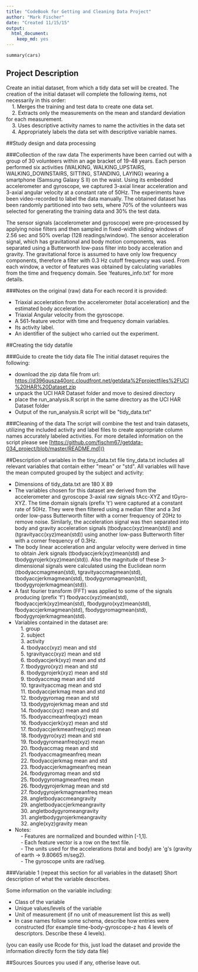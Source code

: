 ```yaml
---
title: "CodeBook for Getting and Cleaning Data Project"
author: "Mark Fischer"
date: "Created 11/15/15"
output:
  html_document:
    keep_md: yes
---
```


```{r, echo=FALSE}
summary(cars)
```

## Project Description
Create an initial dataset, from which a tidy data set will be created.  The creation of the initial dataset will complete the following items, not necessarily in this order:  
&nbsp;&nbsp;&nbsp;&nbsp;1. Merges the training and test data to create one data set.  
&nbsp;&nbsp;&nbsp;&nbsp;2. Extracts only the measurements on the mean and standard deviation for each measurement.  
&nbsp;&nbsp;&nbsp;&nbsp;3. Uses descriptive activity names to name the activities in the data set  
&nbsp;&nbsp;&nbsp;&nbsp;4. Appropriately labels the data set with descriptive variable names.  

##Study design and data processing

###Collection of the raw data
The experiments have been carried out with a group of 30 volunteers within an age bracket of 19-48 years. Each person performed six activities (WALKING, WALKING_UPSTAIRS, WALKING_DOWNSTAIRS, SITTING, STANDING, LAYING) wearing a smartphone (Samsung Galaxy S II) on the waist. Using its embedded accelerometer and gyroscope, we captured 3-axial linear acceleration and 3-axial angular velocity at a constant rate of 50Hz. The experiments have been video-recorded to label the data manually. The obtained dataset has been randomly partitioned into two sets, where 70% of the volunteers was selected for generating the training data and 30% the test data. 

The sensor signals (accelerometer and gyroscope) were pre-processed by applying noise filters and then sampled in fixed-width sliding windows of 2.56 sec and 50% overlap (128 readings/window). The sensor acceleration signal, which has gravitational and body motion components, was separated using a Butterworth low-pass filter into body acceleration and gravity. The gravitational force is assumed to have only low frequency components, therefore a filter with 0.3 Hz cutoff frequency was used. From each window, a vector of features was obtained by calculating variables from the time and frequency domain. See 'features_info.txt' for more details. 

###Notes on the original (raw) data 
For each record it is provided:

- Triaxial acceleration from the accelerometer (total acceleration) and the estimated body acceleration.
- Triaxial Angular velocity from the gyroscope. 
- A 561-feature vector with time and frequency domain variables. 
- Its activity label. 
- An identifier of the subject who carried out the experiment.

##Creating the tidy datafile

###Guide to create the tidy data file
The initial dataset requires the following:

- download the zip data file from url: https://d396qusza40orc.cloudfront.net/getdata%2Fprojectfiles%2FUCI%20HAR%20Dataset.zip
- unpack the UCI HAR Dataset folder and move to desired directory 
- place the run_analysis.R script in the same directory as the UCI HAR Dataset folder 
- Output of the run_analysis.R script will be "tidy_data.txt" 

###Cleaning of the data
The script will combine the test and train datasets, utilizing the included activity and label files to create appropriate column names accurately labeled activities. For more detailed information on the script please see [https://github.com/fischm67/getdata-034_project/blob/master/README.md]()

##Description of variables in the tiny_data.txt file
tiny_data.txt includes all relevant variables that contain either "mean" or "std".  All variables will have the mean computed grouped by the subject and activity:

 - Dimensions of tidy_data.txt are 180 X 89
 - The variables chosen for this dataset are derived from the accelerometer and gyroscope 3-axial raw signals tAcc-XYZ and tGyro-XYZ. The time domain signals (prefix 't') were captured at a constant rate of 50Hz.  They were then filtered using a median filter and a 3rd order low-pass Butterworth filter with a corner frequency of 20Hz to remove noise.  Similarly, the acceleration signal was then separated into body and gravity acceleration signals (tbodyacc(xyz)mean(std)) and (tgravityacc(xyz)mean(std)) using another low-pass Butterworth filter with a corner frequency of 0.3Hz.
  - The body linear acceleration and angular velocity were derived in time to obtain Jerk signals (tbodyaccjerk(xyz)mean(std) and tbodygyrojerk(xyz)mean(std)). Also the magnitude of these 3-dimensional signals were calculated using the Euclidean norm (tbodyaccmagmean(std), tgravityaccmagmean(std), tbodyaccjerkmagmean(std), tbodygyromagmean(std), tbodygyrojerkmagmean(std)).
  - A fast fourier transform (FFT) was applied to some of the signals producing (prefix 'f') fbodyacc(xyz)mean(std), fbodyaccjerk(xyz)mean(std), fbodygyro(xyz)mean(std), fbodyaccjerkmagmean(std), fbodygyromagmean(std), fbodygyrojerkmagmean(std).
  - Variables contained in the dataset are:  
&nbsp;&nbsp;&nbsp;&nbsp;1. group  
&nbsp;&nbsp;&nbsp;&nbsp;2. subject  
&nbsp;&nbsp;&nbsp;&nbsp;3. activity  
&nbsp;&nbsp;&nbsp;&nbsp;4. tbodyacc(xyz) mean and std  
&nbsp;&nbsp;&nbsp;&nbsp;5. tgravityacc(xyz) mean and std  
&nbsp;&nbsp;&nbsp;&nbsp;6. tbodyaccjerk(xyz) mean and std  
&nbsp;&nbsp;&nbsp;&nbsp;7. tbodygyro(xyz) mean and std  
&nbsp;&nbsp;&nbsp;&nbsp;8. tbodygyrojerk(xyz) mean and std  
&nbsp;&nbsp;&nbsp;&nbsp;9. tbodyaccmag mean and std  
&nbsp;&nbsp;&nbsp;&nbsp;10. tgravityaccmag mean and std  
&nbsp;&nbsp;&nbsp;&nbsp;11. tbodyaccjerkmag mean and std  
&nbsp;&nbsp;&nbsp;&nbsp;12. tbodygyromag mean and std  
&nbsp;&nbsp;&nbsp;&nbsp;13. tbodygyrojerkmag mean and std  
&nbsp;&nbsp;&nbsp;&nbsp;14. fbodyacc(xyz) mean and std  
&nbsp;&nbsp;&nbsp;&nbsp;15. fbodyaccmeanfreq(xyz) mean  
&nbsp;&nbsp;&nbsp;&nbsp;16. fbodyaccjerk(xyz) mean and std  
&nbsp;&nbsp;&nbsp;&nbsp;17. fbodyaccjerkmeanfreq(xyz) mean  
&nbsp;&nbsp;&nbsp;&nbsp;18. fbodygyro(xyz) mean and std  
&nbsp;&nbsp;&nbsp;&nbsp;19. fbodygyromeanfreq(xyz) mean  
&nbsp;&nbsp;&nbsp;&nbsp;20. fbodyaccmag mean and std  
&nbsp;&nbsp;&nbsp;&nbsp;21. fbodyaccmagmeanfreq mean  
&nbsp;&nbsp;&nbsp;&nbsp;22. fbodyaccjerkmag mean and std  
&nbsp;&nbsp;&nbsp;&nbsp;23. fbodyaccjerkmagmeanfreq mean  
&nbsp;&nbsp;&nbsp;&nbsp;24. fbodygyromag mean and std  
&nbsp;&nbsp;&nbsp;&nbsp;25. fbodygyromagmeanfreq mean  
&nbsp;&nbsp;&nbsp;&nbsp;26. fbodygyrojerkmag mean and std  
&nbsp;&nbsp;&nbsp;&nbsp;27. fbodygyrojerkmagmeanfreq mean  
&nbsp;&nbsp;&nbsp;&nbsp;28. angletbodyaccmeangravity  
&nbsp;&nbsp;&nbsp;&nbsp;29. angletbodyaccjerkmeangravity  
&nbsp;&nbsp;&nbsp;&nbsp;30. angletbodygyromeangravity  
&nbsp;&nbsp;&nbsp;&nbsp;31. angletbodygyrojerkmeangravity  
&nbsp;&nbsp;&nbsp;&nbsp;32. angle(xyz)gravity mean
  - Notes:  
&nbsp;&nbsp;&nbsp;&nbsp;- Features are normalized and bounded within [-1,1].  
&nbsp;&nbsp;&nbsp;&nbsp;- Each feature vector is a row on the text file.  
&nbsp;&nbsp;&nbsp;&nbsp;- The units used for the accelerations (total and body) are 'g's (gravity of earth -> 9.80665 m/seg2).  
&nbsp;&nbsp;&nbsp;&nbsp;- The gyroscope units are rad/seg.  

###Variable 1 (repeat this section for all variables in the dataset)
Short description of what the variable describes.

Some information on the variable including:
 - Class of the variable
 - Unique values/levels of the variable
 - Unit of measurement (if no unit of measurement list this as well)
 - In case names follow some schema, describe how entries were constructed (for example time-body-gyroscope-z has 4 levels of descriptors. Describe these 4 levels). 

(you can easily use Rcode for this, just load the dataset and provide the information directly form the tidy data file)

##Sources
Sources you used if any, otherise leave out.
